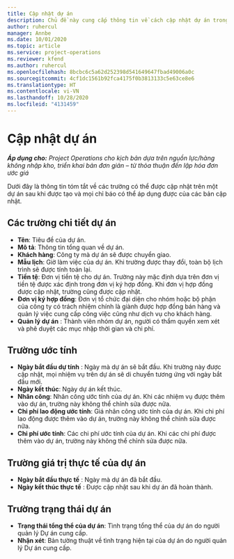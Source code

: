 ```yaml
---
title: Cập nhật dự án
description: Chủ đề này cung cấp thông tin về cách cập nhật dự án trong Project Operations.
author: ruhercul
manager: Annbe
ms.date: 10/01/2020
ms.topic: article
ms.service: project-operations
ms.reviewer: kfend
ms.author: ruhercul
ms.openlocfilehash: 8bcbc6c5a62d252398d541649647fbad49006a0c
ms.sourcegitcommit: 4cf1dc1561b92fca4175f0b3813133c5e63ce8e6
ms.translationtype: HT
ms.contentlocale: vi-VN
ms.lasthandoff: 10/28/2020
ms.locfileid: "4131459"
---
```

# <a name="update-a-project"></a>Cập nhật dự án

_**Áp dụng cho:** Project Operations cho kịch bản dựa trên nguồn lực/hàng không nhập kho, triển khai bản đơn giản – từ thỏa thuận đến lập hóa đơn ước giá_

Dưới đây là thông tin tóm tắt về các trường có thể được cập nhật trên một dự án sau khi được tạo và mọi chỉ báo có thể áp dụng được của các bản cập nhật.

## <a name="project-detail-fields"></a>Các trường chi tiết dự án

- **Tên**: Tiêu đề của dự án.
- **Mô tả**: Thông tin tổng quan về dự án.
- **Khách hàng**: Công ty mà dự án sẽ được chuyển giao.
- **Mẫu lịch**: Giờ làm việc của dự án. Khi trường được thay đổi, toàn bộ lịch trình sẽ được tính toán lại.
- **Tiền tệ**: Đơn vị tiền tệ cho dự án. Trường này mặc định dựa trên đơn vị tiền tệ được xác định trong đơn vị ký hợp đồng. Khi đơn vị hợp đồng được cập nhật, trường cũng được cập nhật.
- **Đơn vị ký hợp đồng**: Đơn vị tổ chức đại diện cho nhóm hoặc bộ phận của công ty có trách nhiệm chính là giành được hợp đồng bán hàng và quản lý việc cung cấp công việc cũng như dịch vụ cho khách hàng. 
- **Quản lý dự án** : Thành viên nhóm dự án, người có thẩm quyền xem xét và phê duyệt các mục nhập thời gian và chi phí.

## <a name="estimate-fields"></a>Trường ước tính

- **Ngày bắt đầu dự tính** : Ngày mà dự án sẽ bắt đầu. Khi trường này được cập nhật, mọi nhiệm vụ trên dự án sẽ di chuyển tương ứng với ngày bắt đầu mới.
- **Ngày kết thúc**: Ngày dự án kết thúc.
- **Nhân công**: Nhân công ước tính của dự án. Khi các nhiệm vụ được thêm vào dự án, trường này không thể chỉnh sửa được nữa.
- **Chi phí lao động ước tính**: Giá nhân công ước tính của dự án. Khi chi phí lao động được thêm vào dự án, trường này không thể chỉnh sửa được nữa.
- **Chi phí ước tính**: Các chi phí ước tính của dự án. Khi các chi phí được thêm vào dự án, trường này không thể chỉnh sửa được nữa.

## <a name="project-actual-fields"></a>Trường giá trị thực tế của dự án
- **Ngày bắt đầu thực tế** : Ngày mà dự án đã bắt đầu.
- **Ngày kết thúc thực tế** : Được cập nhật sau khi dự án đã hoàn thành.

## <a name="project-status-fields"></a>Trường trạng thái dự án

- **Trạng thái tổng thể của dự án**: Tình trạng tổng thể của dự án do người quản lý Dự án cung cấp.
- **Nhận xét**: Bản tường thuật về tình trạng hiện tại của dự án do người quản lý Dự án cung cấp.

